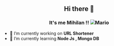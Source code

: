 <h2 align="center">Hi there 👋 </h2>
<h3 align="center">It's me Mihilan !! <img class="emojidex-emoji" src="https://cdn.emojidex.com/emoji/hdpi/Mario.png" emoji-code="Mario" alt="Mario" /></h3> 

- 🔭 I’m currently working on **URL Shortener**
- 🌱 I’m currently learning **Node Js , Mongo DB**

<!--
**mihilan/mihilan** is a ✨ _special_ ✨ repository because its `README.md` (this file) appears on your GitHub profile.

Here are some ideas to get you star
- 🌱 I’m currently learning ...
- 👯 I’m looking to collaborate on ...
- 🤔 I’m looking for help with ...
- 💬 Ask me about ...
- 📫 How to reach me: ...
- 😄 Pronouns: ...
- ⚡ Fun fact: ...
-->
